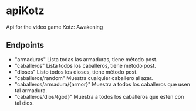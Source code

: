 # apiKotz
Api for the video game Kotz: Awakening

## Endpoints

- "armaduras" Lista todas las armaduras, tiene método post.
- "caballeros" Lista todos los caballeros, tiene método post.
- "dioses" Listo todos los dioses, tiene método post.
- "caballeros/random" Muestra cualquier caballero al azar.
- "caballeros/armadura/{armor}" Muestra a todos los caballeros que usen tal armadura.
- "caballeros/dios/{god}" Muestra a todos los caballeros que esten con tal dios.
